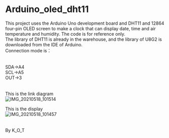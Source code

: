 # Arduino_oled_dht11
This project uses the Arduino Uno development board and DHT11 and 12864 four-pin OLED screen to make a clock that can display date, time and air temperature and humidity. The code is for reference only.<br>
The library of DHT11 is already in the warehouse, and the library of U8G2 is downloaded from the IDE of Arduino.<br>
Connection mode is：<br>
<br>
<br>
SDA->A4<br>
SCL->A5<br>
OUT->3<br>
<br>
<br>
This is the link diagram<br>
![IMG_20210518_101514](https://user-images.githubusercontent.com/69985004/118580177-0330cb80-b7c2-11eb-976e-453eacc9509d.jpg)

This is the display<br>
![IMG_20210518_101457](https://user-images.githubusercontent.com/69985004/118580183-0926ac80-b7c2-11eb-9f4c-5b54481d6a0b.jpg)
<br>
<br>
<br>
By K_O_T<br>
